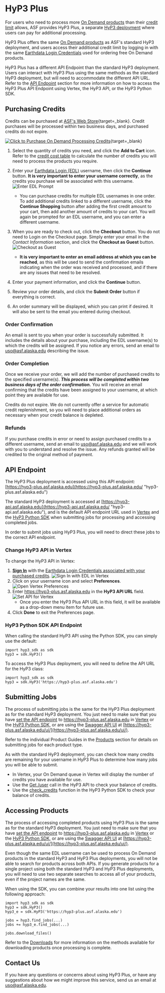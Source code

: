 # HyP3 Plus

For users who need to process more 
[On Demand products](../products.md "Jump to the Products landing page of the documentation") than their 
[credit limit](credits.md "Jump to the Credits page of the documentation") 
allows, ASF provides HyP3 Plus, a separate 
[HyP3 deployment](../index.md) where users can pay for additional processing. 

HyP3 Plus offers the same 
[On Demand products](../products.md "Jump to the Products landing page of the documentation") 
as ASF's standard HyP3 deployment, and users access their additional credit limit by logging in with the same 
[Earthdata Login Credentials](authentication.md#earthdata-login-edl) 
used for ordering free On Demand products.

HyP3 Plus has a different API Endpoint than the standard HyP3 deployment. Users can interact with HyP3 Plus using 
the same methods as the standard HyP3 deployment, but will need to accommodate the different API URL. Refer to the 
[API Endpoint](#api-endpoint "Jump to the API Endpoint section of this document") 
section for more information on how to access the HyP3 Plus API Endpoint using Vertex, the HyP3 API, or the 
HyP3 Python SDK.

## Purchasing Credits

Credits can be purchased at 
[ASF's Web Store](https://epay.alaska.edu/C21563_ustores/web/store_cat.jsp?STOREID=141&CATID=410&SINGLESTORE=true "https://epay.alaska.edu" ){target=_blank}. 
Credit purchases will be processed within two business days, and purchased credits do not expire.

[![Click to Purchase On Demand Processing Credits](../images/purchase-credits-button-small.png "Click to purchase On Demand Processing Credits")](https://epay.alaska.edu/C21563_ustores/web/store_cat.jsp?STOREID=141&CATID=410&SINGLESTORE=true "Click to purchase On Demand Processing Credits from epay.alaska.edu" ){target=_blank}

1. Select the quantity of credits you need, and click the **Add to Cart** icon. Refer to the 
   [credit cost table](credits.md#credit-cost-table) 
   to calculate the number of credits you will need to process the products you require.

2. Enter your 
   [Earthdata Login (EDL)](authentication.md#earthdata-login-edl) username, 
   then click the **Continue** button. **It is very important to enter your username correctly**, 
   as the credits you purchase will be associated with this username. 
![Enter EDL Prompt](../images/purchase-credits-edl.png "Enter EDL Username when prompted")

    - You can purchase credits for multiple EDL usernames in one order. To add additional credits linked to a 
      different username, click the **Continue Shopping** button after adding the first credit amount to your cart, 
      then add another amount of credits to your cart. You will again be prompted for an EDL username, and you can 
      enter a different username.

3. When you are ready to check out, click the **Checkout** button. You do not need to Login on the Checkout page. 
   Simply enter your email in the *Contact Information* section, and click the **Checkout as Guest** button. 
![Checkout as Guest](../images/purchase-credits-guest.png "Checkout as Guest")

    - **It is very important to enter an email address at which you can be reached**, as this will be used to send the 
      confirmation emails indicating when the order was received and processed, and if there are any issues that 
      need to be resolved.

4. Enter your payment information, and click the **Continue** button.

5. Review your order details, and click the **Submit Order** button if everything is correct.

6. An order summary will be displayed, which you can print if desired. It will also be sent to the email you 
   entered during checkout.

### Order Confirmation

An email is sent to you when your order is successfully submitted. It includes the details about your purchase, 
including the EDL username(s) to which the credits will be assigned. If you notice any errors, send an email to 
uso@asf.alaska.edu describing the issue.

### Order Completion

Once we receive your order, we will add the number of purchased credits to the specified username(s). ***This process 
will be completed within two business days of the order confirmation.*** You will receive an email confirming that the 
credits have been assigned to your username, at which point they are available for use.

Credits do not expire. We do not currently offer a service for automatic credit replenishment, so you will need to 
place additional orders as necessary when your credit balance is depleted.

### Refunds

If you purchase credits in error or need to assign purchased credits to a different username, send an email to 
uso@asf.alaska.edu and we will work with you to understand and resolve the issue. Any refunds granted will be 
credited to the original method of payment.

## API Endpoint

The HyP3 Plus deployment is accessed using this API endpoint:
[https://hyp3-plus.asf.alaska.edu](https://hyp3-plus.asf.alaska.edu/ "hyp3-plus.asf.alaska.edu")

The standard HyP3 deployment is accessed at 
[https://hyp3-api.asf.alaska.edu](https://hyp3-api.asf.alaska.edu/ "hyp3-api.asf.alaska.edu"), and is the default 
API endpoint URL used in 
[Vertex](vertex.md "Jump to Using HyP3 in Vertex documentation page") and the 
[HyP3 Python SDK](sdk.md "Jump to Using the HyP3 Python SDK documentation page") 
when submitting jobs for processing and accessing completed jobs. 

In order to submit jobs using HyP3 Plus, you will need to direct these jobs to the correct API endpoint. 

### Change HyP3 API in Vertex

To change the HyP3 API in Vertex:

1. **[Sign In](authentication.md#authentication-in-vertex "Jump to the Vertex Authentication documentation page")** 
   with the 
   [Earthdata Login Credentials associated with your purchased credits](#purchasing-credits "Jump to the Purchasing Credits section of this document"). 
![Sign In with EDL in Vertex](../images/vertex-sign-in.png "Sign In with Earthdata Login Credentials in Vertex")
2. Click on your username icon and select **Preferences**.
![Open Vertex Preferences](../images/vertex-preferences.png "Open Vertex Preferences")
3. Enter https://hyp3-plus.asf.alaska.edu in the **HyP3 API URL** field.
![Set API for Vertex](../images/vertex-set-api.png "Set API URL in Vertex Preferences")
     - Once you enter the HyP3 Plus API URL in this field, it will be available as a drop-down menu 
       item for future use.
4. Click **Done** to exit the Preferences page.

### HyP3 Python SDK API Endpoint

When calling the standard HyP3 API using the Python SDK, you can simply use the default: 
```
import hyp3_sdk as sdk
hyp3 = sdk.HyP3()
```

To access the HyP3 Plus deployment, you will need to define the API URL for the HyP3 class: 
```
import hyp3_sdk as sdk
hyp3 = sdk.HyP3('https://hyp3-plus.asf.alaska.edu')
```

## Submitting Jobs

The process of submitting jobs is the same for the HyP3 Plus deployment as for the standard HyP3 deployment.
You just need to make sure that you have
[set the API endpoint](#api-endpoint "Jump to the API Endpoint section of this document")
to https://hyp3-plus.asf.alaska.edu in
[Vertex](#change-hyp3-api-in-vertex) or the
[HyP3 Python SDK](#hyp3-python-sdk-api-endpoint "Jump to the HyP3 Python SDK API Endpoint section of this document"),
or are using the
[Swagger API UI](sdk_api.md "Jump to the HyP3 API documentation page") at
[https://hyp3-plus.asf.alaska.edu/ui/](https://hyp3-plus.asf.alaska.edu/ui/).

Refer to the individual Product Guides in the
[Products](../products.md "Jump to the Products documentation page")
section for details on submitting jobs for each product type.

As with the standard HyP3 deployment, you can check how many credits are remaining for your username in HyP3 Plus 
to determine how many jobs you will be able to submit. 

- In Vertex, your On Demand queue in Vertex will display the number of credits you have available for use.
- Use the [Get /user](https://hyp3-plus.asf.alaska.edu/ui/#/default/get_user "https://hyp3-plus.asf.alaska.edu/ui/#/default/get_user") call in the HyP3 API to check your balance of credits.
- Use the [check_credits](https://hyp3-docs.asf.alaska.edu/using/sdk_api/#hyp3_sdk.HyP3.check_credits "hyp3_sdk.HyP3.check_credits function")
  function in the HyP3 Python SDK to check your balance of credits.

## Accessing Products

The process of accessing completed products using HyP3 Plus is the same as for the standard HyP3
deployment. You just need to make sure that you have
[set the API endpoint](#api-endpoint "Jump to the API Endpoint section of this document")
to https://hyp3-plus.asf.alaska.edu in
[Vertex](#change-hyp3-api-in-vertex) or the
[HyP3 Python SDK](#hyp3-python-sdk-api-endpoint "Jump to the HyP3 Python SDK API Endpoint section of this document"),
or are using the
[Swagger API UI](sdk_api.md "Jump to the HyP3 API documentation page") at
[https://hyp3-plus.asf.alaska.edu/ui/](https://hyp3-plus.asf.alaska.edu/ui/).

Even though the same EDL username can be used to process On Demand products in the standard HyP3 and HyP3 Plus
deployments, you will not be able to search for products across both APIs. If you generate products for a single
project using both the standard HyP3 and HyP3 Plus deployments, you will need to use two separate searches to access
all of your products, even if the project names are the same.

When using the SDK, you can combine your results into one list using the following approach:
```
import hyp3_sdk as sdk
hyp3 = sdk.HyP3()
hyp3_e = sdk.HyP3('https://hyp3-plus.asf.alaska.edu')

jobs = hyp3.find_jobs(...)
jobs += hyp3_e.find_jobs(...)

jobs.download_files()
```

Refer to the [Downloads](downloading.md "Jump to the Downloads documentation page") for more information on the 
methods available for downloading products once processing is complete. 

## Contact Us

If you have any questions or concerns about using HyP3 Plus, or have any suggestions about how 
we might improve this service, send us an email at [uso@asf.alaska.edu](mailto:uso@asf.alaska.edu).
